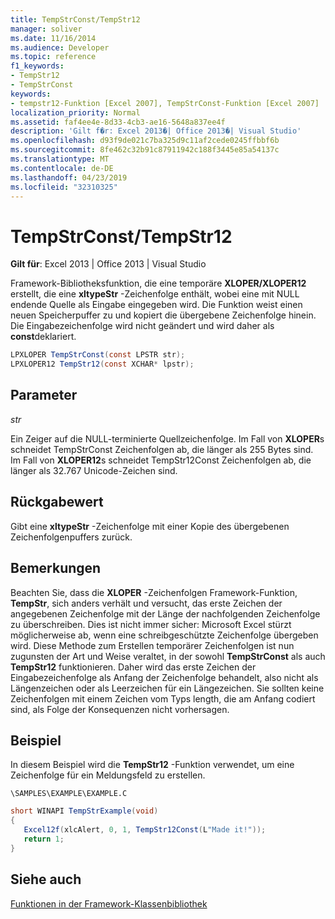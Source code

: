 ```yaml
---
title: TempStrConst/TempStr12
manager: soliver
ms.date: 11/16/2014
ms.audience: Developer
ms.topic: reference
f1_keywords:
- TempStr12
- TempStrConst
keywords:
- tempstr12-Funktion [Excel 2007], TempStrConst-Funktion [Excel 2007]
localization_priority: Normal
ms.assetid: faf4ee4e-8d33-4cb3-ae16-5648a837ee4f
description: 'Gilt f�r: Excel 2013�| Office 2013�| Visual Studio'
ms.openlocfilehash: d93f9de021c7ba325d9c11af2cede0245ffbbf6b
ms.sourcegitcommit: 8fe462c32b91c87911942c188f3445e85a54137c
ms.translationtype: MT
ms.contentlocale: de-DE
ms.lasthandoff: 04/23/2019
ms.locfileid: "32310325"
---
```

# <a name="tempstrconsttempstr12"></a>TempStrConst/TempStr12

 **Gilt für**: Excel 2013 | Office 2013 | Visual Studio 
  
Framework-Bibliotheksfunktion, die eine temporäre **XLOPER/XLOPER12** erstellt, die eine **xltypeStr** -Zeichenfolge enthält, wobei eine mit NULL endende Quelle als Eingabe eingegeben wird. Die Funktion weist einen neuen Speicherpuffer zu und kopiert die übergebene Zeichenfolge hinein. Die Eingabezeichenfolge wird nicht geändert und wird daher als **const**deklariert.
  
```cs
LPXLOPER TempStrConst(const LPSTR str);
LPXLOPER12 TempStr12(const XCHAR* lpstr);
```

## <a name="parameters"></a>Parameter

 _str_
  
Ein Zeiger auf die NULL-terminierte Quellzeichenfolge. Im Fall von **XLOPER**s schneidet TempStrConst Zeichenfolgen ab, die länger als 255 Bytes sind. Im Fall von **XLOPER12**s schneidet TempStr12Const Zeichenfolgen ab, die länger als 32.767 Unicode-Zeichen sind.
  
## <a name="return-value"></a>Rückgabewert

Gibt eine **xltypeStr** -Zeichenfolge mit einer Kopie des übergebenen Zeichenfolgenpuffers zurück. 
  
## <a name="remarks"></a>Bemerkungen

Beachten Sie, dass die **XLOPER** -Zeichenfolgen Framework-Funktion, **TempStr**, sich anders verhält und versucht, das erste Zeichen der angegebenen Zeichenfolge mit der Länge der nachfolgenden Zeichenfolge zu überschreiben. Dies ist nicht immer sicher: Microsoft Excel stürzt möglicherweise ab, wenn eine schreibgeschützte Zeichenfolge übergeben wird. Diese Methode zum Erstellen temporärer Zeichenfolgen ist nun zugunsten der Art und Weise veraltet, in der sowohl **TempStrConst** als auch **TempStr12** funktionieren. Daher wird das erste Zeichen der Eingabezeichenfolge als Anfang der Zeichenfolge behandelt, also nicht als Längenzeichen oder als Leerzeichen für ein Längezeichen. Sie sollten keine Zeichenfolgen mit einem Zeichen vom Typs length, die am Anfang codiert sind, als Folge der Konsequenzen nicht vorhersagen. 
  
## <a name="example"></a>Beispiel

In diesem Beispiel wird die **TempStr12** -Funktion verwendet, um eine Zeichenfolge für ein Meldungsfeld zu erstellen. 
  
 `\SAMPLES\EXAMPLE\EXAMPLE.C`
  
```cs
short WINAPI TempStrExample(void)
{
   Excel12f(xlcAlert, 0, 1, TempStr12Const(L"Made it!"));
   return 1;
}
```

## <a name="see-also"></a>Siehe auch



[Funktionen in der Framework-Klassenbibliothek](functions-in-the-framework-library.md)

